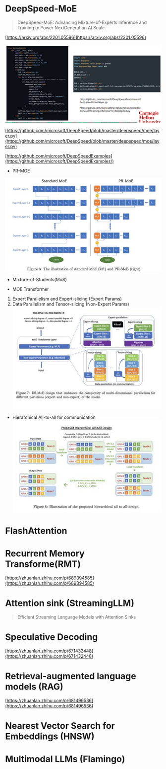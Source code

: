 
# DeepSpeed-MoE

> DeepSpeed-MoE: Advancing Mixture-of-Experts Inference and Training to Power NextGeneration AI Scale 

[https://arxiv.org/abs/2201.05596](https://arxiv.org/abs/2201.05596)



![alt text](../img/cmu-11868-6/image-1.png)

[https://github.com/microsoft/DeepSpeed/blob/master/deepspeed/moe/layer.py](https://github.com/microsoft/DeepSpeed/blob/master/deepspeed/moe/layer.py)

[https://github.com/microsoft/DeepSpeedExamples](https://github.com/microsoft/DeepSpeedExamples/)

* PR-MOE

![alt text](../img/cmu-11868-6/image-2.png)


* Mixture-of-Students(MoS)

* MOE Transformer
1. Expert Parallelism and Expert-slicing (Expert Params)
2. Data Parallelism and Tensor-slicing (Non-Expert Params)
![alt text](../img/cmu-11868-6/image-3.png)

* Hierarchical All-to-all for communication
![alt text](../img/cmu-11868-6/image-4.png)



# FlashAttention

# Recurrent Memory Transforme(RMT)
[https://zhuanlan.zhihu.com/p/689394585](https://zhuanlan.zhihu.com/p/689394585)


# Attention sink (StreamingLLM)
> Efficient Streaming Language Models with Attention Sinks


# Speculative Decoding
[https://zhuanlan.zhihu.com/p/671432448](https://zhuanlan.zhihu.com/p/671432448)


# Retrieval-augmented language models (RAG)
[https://zhuanlan.zhihu.com/p/681496536](https://zhuanlan.zhihu.com/p/681496536)

# Nearest Vector Search for Embeddings (HNSW)

# Multimodal LLMs (Flamingo)



